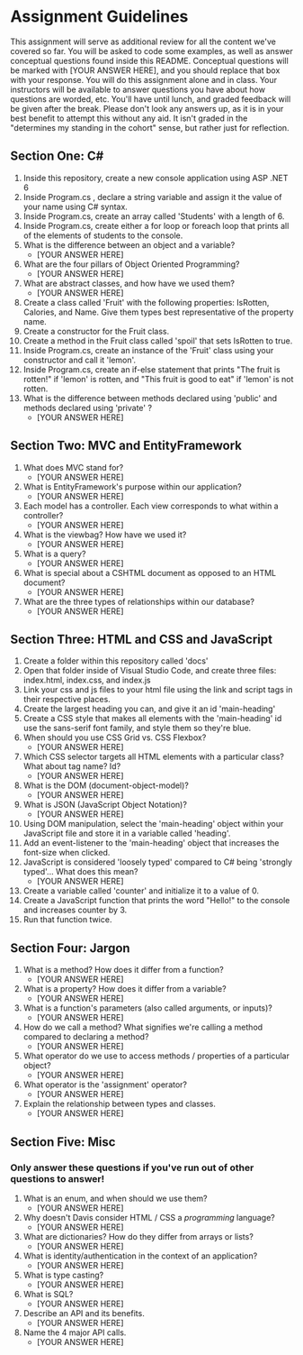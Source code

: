 # Assignment Guidelines
This assignment will serve as additional review for all the content we've covered so far. You will be asked to code some examples, as well as answer conceptual questions found inside this README. Conceptual questions will be marked with [YOUR ANSWER HERE], and you should replace that box with your response. You will do this assignment alone and in class. Your instructors will be available to answer questions you have about how questions are worded, etc. You'll have until lunch, and graded feedback will be given after the break. Please don't look any answers up, as it is in your best benefit to attempt this without any aid. It isn't graded in the "determines my standing in the cohort" sense, but rather just for reflection.
## Section One: C#
1. Inside this repository, create a new console application using ASP .NET 6
2. Inside Program.cs , declare a string variable and assign it the value of your name using C# syntax.
3. Inside Program.cs, create an array called 'Students' with a length of 6.
4. Inside Program.cs, create either a for loop or foreach loop that prints all of the elements of students to the console.
5. What is the difference between an object and a variable? 
	- [YOUR ANSWER HERE]
6. What are the four pillars of Object Oriented Programming?
	- [YOUR ANSWER HERE] 
7. What are abstract classes, and how have we used them? 
	- [YOUR ANSWER HERE] 
8. Create a class called 'Fruit' with the following properties: IsRotten, Calories, and Name. Give them types best representative of the property name.
9. Create a constructor for the Fruit class.
10. Create a method in the Fruit class called 'spoil' that sets IsRotten to true.
11. Inside Program.cs, create an instance of the 'Fruit' class using your constructor and call it 'lemon'.
12. Inside Program.cs, create an if-else statement that prints "The fruit is rotten!" if 'lemon' is rotten, and "This fruit is good to eat" if 'lemon' is not rotten.
13. What is the difference between methods declared using 'public' and methods declared using 'private' ?
	- [YOUR ANSWER HERE]
## Section Two: MVC and EntityFramework
1. What does MVC stand for? 
	- [YOUR ANSWER HERE]
2. What is EntityFramework's purpose within our application? 
	- [YOUR ANSWER HERE]
3. Each model has a controller. Each view corresponds to what within a controller?
	- [YOUR ANSWER HERE]
4. What is the viewbag? How have we used it?
	- [YOUR ANSWER HERE]
5. What is a query?
	- [YOUR ANSWER HERE]
6. What is special about a CSHTML document as opposed to an HTML document?
	- [YOUR ANSWER HERE]
7. What are the three types of relationships within our database?
	- [YOUR ANSWER HERE]
## Section Three: HTML and CSS and JavaScript
1. Create a folder within this repository called 'docs'
2.  Open that folder inside of Visual Studio Code, and create three files: index.html, index.css, and index.js
3. Link your css and js files to your html file using the link and script tags in their respective places.
4. Create the largest heading you can, and give it an id 'main-heading'
5. Create a CSS style that makes all elements with the 'main-heading' id use the sans-serif font family, and style them so they're blue.
6. When should you use CSS Grid vs. CSS Flexbox?
	- [YOUR ANSWER HERE]
7. Which CSS selector targets all HTML elements with a particular class? What about tag name? Id?
	- [YOUR ANSWER HERE]
8. What is the DOM (document-object-model)?
	- [YOUR ANSWER HERE]
9.  What is JSON (JavaScript Object Notation)?
	- [YOUR ANSWER HERE]
10. Using DOM manipulation, select the 'main-heading' object within your JavaScript file and store it in a variable called 'heading'.
11. Add an event-listener to the 'main-heading' object that increases the font-size when clicked.
12. JavaScript is considered 'loosely typed' compared to C# being 'strongly typed'... What does this mean?
	- [YOUR ANSWER HERE]
13. Create a variable called 'counter' and initialize it to a value of 0.
14. Create a JavaScript function that prints the word "Hello!" to the console and increases counter by 3.
15. Run that function twice.
## Section Four: Jargon
1. What is a method? How does it differ from a function?
	- [YOUR ANSWER HERE]
2. What is a property? How does it differ from a variable?
	- [YOUR ANSWER HERE]
3. What is a function's parameters (also called arguments, or inputs)?
	- [YOUR ANSWER HERE]
4. How do we call a method? What signifies we're calling a method compared to declaring a method?
	- [YOUR ANSWER HERE]
5. What operator do we use to access methods / properties of a particular object?
	- [YOUR ANSWER HERE]
6. What operator is the 'assignment' operator?
	- [YOUR ANSWER HERE]
7. Explain the relationship between types and classes.
	- [YOUR ANSWER HERE]
## Section Five: Misc
### Only answer these questions if you've run out of other questions to answer!
1. What is an enum, and when should we use them?
	- [YOUR ANSWER HERE]
2. Why doesn't Davis consider HTML / CSS a *programming* language?
	- [YOUR ANSWER HERE]
3. What are dictionaries? How do they differ from arrays or lists?
	- [YOUR ANSWER HERE]
4. What is identity/authentication in the context of an application?
	- [YOUR ANSWER HERE]
5. What is type casting?
	- [YOUR ANSWER HERE]
6. What is SQL?
	- [YOUR ANSWER HERE]
7. Describe an API and its benefits.
	- [YOUR ANSWER HERE]
8. Name the 4 major API calls.
	- [YOUR ANSWER HERE]
